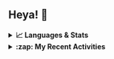 ## Heya! 👋

<details>
  <summary><strong>📈 Languages & Stats</strong></summary>
  <img src="https://github-readme-stats.vercel.app/api?username=bunningss&show_icons=true&theme=dark&hide_border=true"
       alt="Tayef's GitHub stats" />
  <img src="https://github-readme-stats.vercel.app/api/top-langs/?username=bunningss&show_icons=true&theme=dark&hide_border=true&layout=compact&langs_count=5"
       alt="Tayef's Top GitHub Languages" />
</details>

<details>
<summary><strong> :zap: My Recent Activities </strong></summary>

<!-- ACTIVITY-LIST:START -->
- [bunningss pushed to master in bunningss/school-manager](https://github.com/bunningss/school-manager/compare/15e90d0fb2...46958c5e7b)
- [bunningss pushed to master in bunningss/school-manager](https://github.com/bunningss/school-manager/compare/90f7998cb6...15e90d0fb2)
- [bunningss pushed to master in bunningss/school-manager](https://github.com/bunningss/school-manager/compare/3f841bc23a...90f7998cb6)
- [bunningss pushed to master in bunningss/school-manager](https://github.com/bunningss/school-manager/compare/62d3c35342...3f841bc23a)
- [bunningss pushed to master in bunningss/school-manager](https://github.com/bunningss/school-manager/compare/26aa81b47d...62d3c35342)
<!-- ACTIVITY-LIST:END -->

</details>
